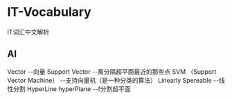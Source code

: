 # IT-Vocabulary
IT词汇中文解析

## AI
Vector --向量
Support Vector --离分隔超平面最近的那些点
SVM （Support Vector Machine） --支持向量机（是一种分类的算法）
Linearly Spereable --线性分割
HyperLine hyperPlane --f分割超平面
